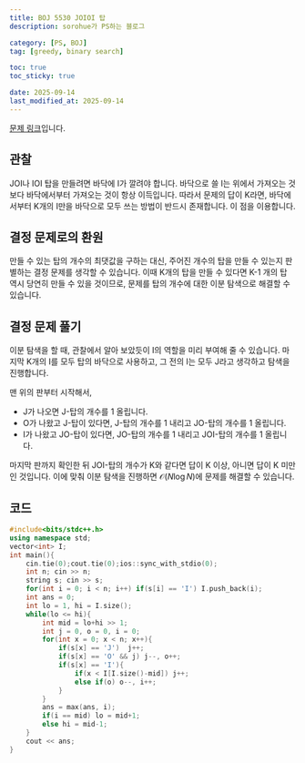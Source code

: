 ```yaml
---
title: BOJ 5530 JOIOI 탑
description: sorohue가 PS하는 블로그

category: [PS, BOJ]
tag: [greedy, binary search]

toc: true
toc_sticky: true

date: 2025-09-14
last_modified_at: 2025-09-14
---
```


[문제 링크](https://boj.kr/5530)입니다.

## 관찰

JOI나 IOI 탑을 만들려면 바닥에 I가 깔려야 합니다. 바닥으로 쓸 I는 위에서 가져오는 것보다 바닥에서부터 가져오는 것이 항상 이득입니다. 따라서 문제의 답이 K라면, 바닥에서부터 K개의 I만을 바닥으로 모두 쓰는 방법이 반드시 존재합니다. 이 점을 이용합니다.

## 결정 문제로의 환원

만들 수 있는 탑의 개수의 최댓값을 구하는 대신, 주어진 개수의 탑을 만들 수 있는지 판별하는 결정 문제를 생각할 수 있습니다. 이때 K개의 탑을 만들 수 있다면 K-1 개의 탑 역시 당연히 만들 수 있을 것이므로, 문제를 탑의 개수에 대한 이분 탐색으로 해결할 수 있습니다.

## 결정 문제 풀기

이분 탐색을 할 때, 관찰에서 알아 보았듯이 I의 역할을 미리 부여해 줄 수 있습니다. 마지막 K개의 I를 모두 탑의 바닥으로 사용하고, 그 전의 I는 모두 J라고 생각하고 탐색을 진행합니다.

맨 위의 판부터 시작해서,

- J가 나오면 J-탑의 개수를 1 올립니다.
- O가 나왔고 J-탑이 있다면, J-탑의 개수를 1 내리고 JO-탑의 개수를 1 올립니다.
- I가 나왔고 JO-탑이 있다면, JO-탑의 개수를 1 내리고 JOI-탑의 개수를 1 올립니다.

마지막 판까지 확인한 뒤 JOI-탑의 개수가 K와 같다면 답이 K 이상, 아니면 답이 K 미만인 것입니다. 이에 맞춰 이분 탐색을 진행하면 $\mathcal{O}(N \log N)$에 문제를 해결할 수 있습니다.

## 코드

```cpp
#include<bits/stdc++.h>
using namespace std;
vector<int> I;
int main(){
	cin.tie(0);cout.tie(0);ios::sync_with_stdio(0);
	int n; cin >> n;
	string s; cin >> s;
	for(int i = 0; i < n; i++) if(s[i] == 'I') I.push_back(i);
	int ans = 0;
	int lo = 1, hi = I.size();
	while(lo <= hi){
		int mid = lo+hi >> 1;
		int j = 0, o = 0, i = 0;
		for(int x = 0; x < n; x++){
			if(s[x] == 'J')  j++;
			if(s[x] == 'O' && j) j--, o++;
			if(s[x] == 'I'){
				if(x < I[I.size()-mid]) j++;
				else if(o) o--, i++;
			}
		}
		ans = max(ans, i);
		if(i == mid) lo = mid+1;
		else hi = mid-1;
	}
	cout << ans;
}
```